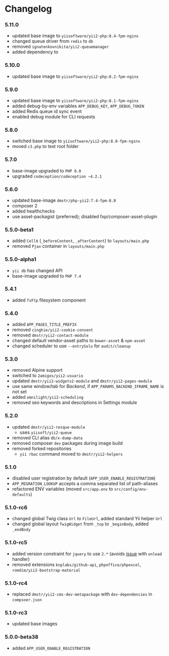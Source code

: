 # Changelog

### 5.11.0

- updated base image to `yiisoftware/yii2-php:8.4-fpm-nginx`
- changed queue driver from `redis` to `db`
- removed `ignatenkovnikita/yii2-queuemanager`
- added dependency to 

### 5.10.0

- updated base image to `yiisoftware/yii2-php:8.2-fpm-nginx`

### 5.9.0

- updated base image to `yiisoftware/yii2-php:8.1-fpm-nginx`
- added debug-by-env variables `APP_DEBUG_KEY`, `APP_DEBUG_TOKEN`
- added Redis queue id sync event
- enabled debug module for CLI requests

### 5.8.0

- switched base image to `yiisoftware/yii2-php:8.0-fpm-nginx`
- moved `c3.php` to test root folder

### 5.7.0

- base-image upgraded to `PHP 8.0`
- upgraded `codeception/codeception ~4.2.1`

### 5.6.0

- updated base-image `dmstr/php-yii2:7.4-fpm-8.0`
- composer 2
- added healthchecks
- use asset-packagist (preferred); disabled fxp/composer-asset-plugin

### 5.5.0-beta1

- added `Cell`s (`_beforeContent`, `_afterContent`) to `layouts/main.php`
- removed `Pjax` container in `layouts/main.php`

### 5.5.0-alpha1

- `yii db` has changed API
- base-image upgraded to `PHP 7.4`

### 5.4.1

- added `fsFtp` filesystem component

### 5.4.0

- added `APP_PAGES_TITLE_PREFIX`
- removed `cinghie/yii2-cookie-consent`
- removed `dmstr/yii2-contact-module`
- changed default vendor-asset paths to `bower-asset` & `npm-asset`
- changed scheduler to use `--entrySolo` for `audit/cleanup`

### 5.3.0

- removed Alpine support
- switched to `2amigos/yii2-usuario`
- updated `dmstr/yii2-widgets2-module` and `dmstr/yii2-pages-module`
- use same window/tab for *Backend*, if `APP_PARAMS_BACKEND_IFRAME_NAME` is not set
- added `omnilight/yii2-scheduling`
- removed seo keywords and descriptions in Settings module

### 5.2.0

- updated `dmstr/yii2-resque-module`
  - uses `yiisoft/yii2-queue`
- removed CLI alias `db/x-dump-data`
- removed composer `dev` packages during image build
- removed forked repositories
  - `yii rbac` command moved to `dmstr/yii2-helpers`

### 5.1.0

- disabled user registration by default (`APP_USER_ENABLE_REGISTRATION`)
- `APP_MIGRATION_LOOKUP` accepts a comma separated list of path-aliases
- refactored ENV variables (moved `src/app.env` to `src/config/env-defaults`)

### 5.1.0-rc6

- changed global Twig class `Url` to `FileUrl`, added standard Yii helper `Url`
- changed global layout `TwigWidget` from `_top` to `_beginBody`, added `_endBody`

### 5.1.0-rc5

- added version constraint for `jquery` to use `2.*` (avoids [issue](https://github.com/jquery/jquery/issues/3194) with `onload` handler)
- removed extensions `knplabs/github-api`, `phpoffice/phpexcel`, `romdim/yii2-bootstrap-material`

### 5.1.0-rc4

- replaced `dmstr/yii2-cms-dev-metapackage` with `dev-dependencies` in `compsoer.json` 

### 5.1.0-rc3

- updated base images

### 5.0.0-beta38

- added `APP_USER_ENABLE_REGISTRATION`
